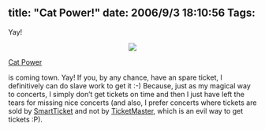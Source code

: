 title: "Cat Power!"
date: 2006/9/3 18:10:56
Tags: 
---
<p>Yay!
</p>
<p align="center"><a target="_blank" href="http://www.noiselab.com/cat_power/"><img border="0" src="http://www.noiselab.com/images/catpower_i.jpg"/></a></p>
<a target="_blank" href="http://www.catpowerthegreatest.com/">Cat Power</a><p> is coming town. Yay! If you, by any chance, have an spare ticket, I definitively can do slave work to get it :-) Because, just as my magical way to concerts, I simply don&#8217;t get tickets on time and then I just have left the tears for missing nice concerts (and also, I prefer concerts where tickets are sold by <a target="_blank" href="http://www.smartticket.com.mx">SmartTicket</a> and not by <a target="_blank" href="http://www.ticketmaster.com.mx">TicketMaster</a>, which is an evil way to get tickets :P). </p>
